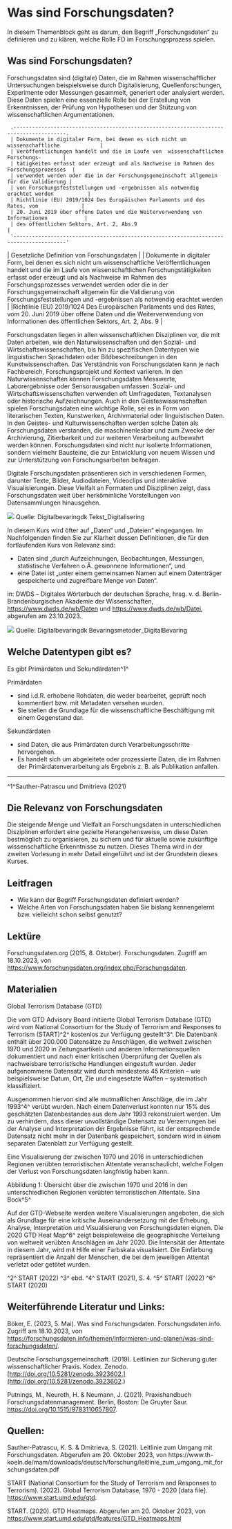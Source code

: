 # Was sind Forschungsdaten?

In diesem Themenblock geht es darum, den Begriff „Forschungsdaten“ zu definieren und zu klären, welche Rolle FD im Forschungsprozess spielen.

## Was sind Forschungsdaten?

Forschungsdaten sind (digitale) Daten, die im Rahmen wissenschaftlicher Untersuchungen beispielsweise durch Digitalisierung, Quellenforschungen, Experimente oder Messungen gesammelt, generiert oder analysiert werden. Diese Daten spielen eine essenzielle Rolle bei der Erstellung von
Erkenntnissen, der Prüfung von Hypothesen und der Stützung von wissenschaftlichen Argumentationen.

``` ascii
 .---------------------------------------------------------------------------------------.
 | Dokumente in digitaler Form, bei denen es sich nicht um wissenschaftliche             |
 | Veröffentlichungen handelt und die im Laufe von  wissenschaftlichen Forschungs-       |
 | tätigkeiten erfasst oder erzeugt und als Nachweise im Rahmen des Forschungsprozesses  |
 | verwendet werden oder die in der Forschungsgemeinschaft allgemein für die Validierung |
 | von Forschungsfeststellungen und -ergebnissen als notwendig erachtet werden           |
 | Richtlinie (EU) 2019/1024 Des Europäischen Parlaments und des Rates, vom              |
 | 20. Juni 2019 über offene Daten und die Weiterverwendung von Informationen            |
 | des öffentlichen Sektors, Art. 2, Abs.9                                               |
 '---------------------------------------------------------------------------------------'
```

| Gesetzliche Definition von Forschungsdaten |
| Dokumente in digitaler Form, bei denen es sich nicht um wissenschaftliche Veröffentlichungen handelt und die im Laufe von wissenschaftlichen Forschungstätigkeiten erfasst oder erzeugt und als Nachweise im Rahmen des Forschungsprozesses verwendet werden oder die in der Forschungsgemeinschaft allgemein für die Validierung von Forschungsfeststellungen und -ergebnissen als notwendig erachtet werden |
|Richtlinie (EU) 2019/1024 Des Europäischen Parlaments und des Rates, vom 20. Juni 2019 über offene Daten und die Weiterverwendung von Informationen des öffentlichen Sektors, Art. 2, Abs. 9 |

Forschungsdaten liegen in allen wissenschaftlichen Disziplinen vor, die mit Daten arbeiten, wie den
Naturwissenschaften und den Sozial- und Wirtschaftswissenschaften, bis hin zu spezifischen
Datentypen wie linguistischen Sprachdaten oder Bildbeschreibungen in den Kunstwissenschaften.
Das Verständnis von Forschungsdaten kann je nach Fachbereich, Forschungsprojekt und Kontext
variieren. In den Naturwissenschaften können Forschungsdaten Messwerte, Laborergebnisse oder
Sensorausgaben umfassen. Sozial- und Wirtschaftswissenschaften verwenden oft Umfragedaten,
Textanalysen oder historische Aufzeichnungen. Auch in den Geisteswissenschaften spielen
Forschungsdaten eine wichtige Rolle, sei es in Form von literarischen Texten, Kunstwerken,
Archivmaterial oder linguistischen Daten. In den Geistes- und Kulturwissenschaften werden solche
Daten als Forschungsdaten verstanden, die maschinenlesbar und zum Zwecke der Archivierung,
Zitierbarkeit und zur weiteren Verarbeitung aufbewahrt werden können. Forschungsdaten sind nicht
nur isolierte Informationen, sondern vielmehr Bausteine, die zur Entwicklung von neuem Wissen und
zur Unterstützung von Forschungsarbeiten beitragen.

Digitale Forschungsdaten präsentieren sich in verschiedenen Formen, darunter Texte, Bilder,
Audiodateien, Videoclips und interaktive Visualisierungen. Diese Vielfalt an Formaten und Disziplinen
zeigt, dass Forschungsdaten weit über herkömmliche Vorstellungen von Datensammlungen
hinausgehen.


![](https://)
Quelle: Digitalbevaringdk Tekst_Digitalisering

In diesem Kurs wird öfter auf „Daten“ und „Dateien“ eingegangen. Im Nachfolgenden finden Sie zur
Klarheit dessen Definitionen, die für den fortlaufenden Kurs von Relevanz sind:

- Daten sind „durch Aufzeichnungen, Beobachtungen, Messungen, statistische
    Verfahren o.Ä. gewonnene Informationen“, und
- eine Datei ist „unter einem gemeinsamen Namen auf einem Datenträger gespeicherte und
    zugreifbare Menge von Daten“.

in: DWDS _–_ Digitales Wörterbuch der deutschen Sprache, hrsg. v. d. Berlin-Brandenburgischen Akademie der Wissenschaften,
<https://www.dwds.de/wb/Daten> und <https://www.dwds.de/wb/Datei>, abgerufen am 23.10.2023.

![](https://)
Quelle: Digitalbevaringdk Bevaringsmetoder_DigitalBevaring

## Welche Datentypen gibt es?

Es gibt Primärdaten und Sekundärdaten^1^

Primärdaten

- sind i.d.R. erhobene Rohdaten, die weder bearbeitet, geprüft noch kommentiert bzw. mit
    Metadaten versehen wurden.
- Sie stellen die Grundlage für die wissenschaftliche Beschäftigung mit einem Gegenstand dar.

Sekundärdaten

- sind Daten, die aus Primärdaten durch Verarbeitungsschritte hervorgehen.
- Es handelt sich um abgeleitete oder prozessierte Daten, die im Rahmen der
    Primärdatenverarbeitung als Ergebnis z. B. als Publikation anfallen.

---


^1^Sauther-Patrascu und Dmitrieva (2021)


## Die Relevanz von Forschungsdaten

Die steigende Menge und Vielfalt an Forschungsdaten in unterschiedlichen Disziplinen erfordert eine
gezielte Herangehensweise, um diese Daten bestmöglich zu organisieren, zu sichern und für aktuelle
sowie zukünftige wissenschaftliche Erkenntnisse zu nutzen. Dieses Thema wird in der zweiten
Vorlesung in mehr Detail eingeführt und ist der Grundstein dieses Kurses.

 ## Leitfragen

- Wie kann der Begriff Forschungsdaten definiert werden?
- Welche Arten von Forschungsdaten haben Sie bislang kennengelernt bzw. vielleicht schon
    selbst genutzt?

 ## Lektüre
 Forschungsdaten.org (2015, 8. Oktober). Forschungsdaten. Zugriff am 18.10.2023, von https://www.forschungsdaten.org/index.php/Forschungsdaten.


 ## Materialien

 Global Terrorism Database (GTD)

Die vom GTD Advisory Board initiierte Global Terrorism Database (GTD) wird vom National
Consortium for the Study of Terrorism and Responses to Terrorism (START)^2^ kostenlos zur Verfügung
gestellt^3^. Die Datenbank enthält über 200.000 Datensätze zu Anschlägen, die weltweit zwischen 1970
und 2020 in Zeitungsartikeln und anderen Informationsquellen dokumentiert und nach einer kritischen
Überprüfung der Quellen als nachweisbare terroristische Handlungen eingestuft wurden. Jeder
aufgenommene Datensatz wird durch mindestens 45 Kriterien _–_ wie beispielsweise Datum, Ort, Zie
und eingesetzte Waffen _–_ systematisch klassifiziert.

Ausgenommen hiervon sind alle mutmaßlichen Anschläge, die im Jahr 1993^4^ verübt wurden. Nach
einem Datenverlust konnten nur 15% des geschätzten Datenbestandes aus dem Jahr 1993
rekonstruiert werden. Um zu verhindern, dass dieser unvollständige Datensatz zu Verzerrungen bei
der Analyse und Interpretation der Ergebnisse führt, ist der entsprechende Datensatz nicht mehr in der
Datenbank gespeichert, sondern wird in einem separaten Datenblatt zur Verfügung gestellt.

Eine Visualisierung der zwischen 1970 und 2016 in unterschiedlichen Regionen verübten
terroristischen Attentate veranschaulicht, welche Folgen der Verlust von Forschungsdaten langfristig
haben kann.

Abbildung 1: Übersicht über die zwischen 1970 und 2016 in den unterschiedlichen Regionen verübten terroristischen Attentate.
Sina Bock^5^

Auf der GTD-Webseite werden weitere Visualisierungen angeboten, die sich als Grundlage für eine
kritische Auseinandersetzung mit der Erhebung, Analyse, Interpretation und Visualisierung von
Forschungsdaten eignen. Die 2020 GTD Heat Map^6^ zeigt beispielsweise die geographische Verteilung
von weltweit verübten Anschlägen im Jahr 2020. Die Intensität der Attentate in diesem Jahr, wird mit
Hilfe einer Farbskala visualisiert. Die Einfärbung repräsentiert die Anzahl der Menschen, die bei dem
jeweiligen Attentat verletzt oder getötet wurden.

^2^ START (2022)
^3^ ebd.
^4^ START (2021), S. 4.
^5^ START (2022)
^6^ START (2020)


## Weiterführende Literatur und Links:

Böker, E. (2023, 5. Mai). Was sind Forschungsdaten. Forschungsdaten.info. Zugriff am 18.10.2023,
von https://forschungsdaten.info/themen/informieren-und-planen/was-sind-forschungsdaten/.

Deutsche Forschungsgemeinschaft. (2019). Leitlinien zur Sicherung guter wissenschaftlicher Praxis.
Kodex. Zenodo. [http://doi.org/10.5281/zenodo.3923602.](http://doi.org/10.5281/zenodo.3923602.)

Putnings, M., Neuroth, H. & Neumann, J. (2021). Praxishandbuch Forschungsdatenmanagement.
Berlin, Boston: De Gruyter Saur. https://doi.org/10.1515/9783110657807.

## Quellen:

Sauther-Patrascu, K. S. & Dmitrieva, S. (2021). Leitlinie zum Umgang mit Forschungsdaten.
Abgerufen am 20. Oktober 2023, von https://www.th-
koeln.de/mam/downloads/deutsch/forschung/leitlinie_zum_umgang_mit_forschungsdaten.pdf

START (National Consortium for the Study of Terrorism and Responses to Terrorism). (2022). Global Terrorism Database, 1970 - 2020 [data file]. https://www.start.umd.edu/gtd.

START. (2020). GTD Heatmaps. Abgerufen am 20. Oktober 2023, von https://www.start.umd.edu/gtd/features/GTD_Heatmaps.html
